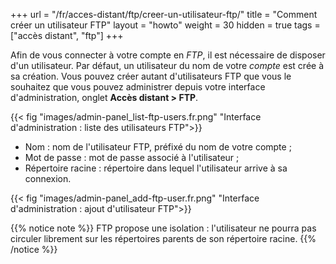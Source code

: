 +++
url = "/fr/acces-distant/ftp/creer-un-utilisateur-ftp/"
title = "Comment créer un utilisateur FTP"
layout = "howto"
weight = 30
hidden = true
tags = ["accès distant", "ftp"]
+++

Afin de vous connecter à votre compte en _FTP_, il est nécessaire de disposer d'un utilisateur. Par défaut, un utilisateur du nom de votre _compte_ est crée à sa création. Vous pouvez créer autant d'utilisateurs FTP que vous le souhaitez que vous pouvez administrer depuis votre interface d'administration, onglet **Accès distant > FTP**.

{{< fig "images/admin-panel_list-ftp-users.fr.png" "Interface d'administration : liste des utilisateurs FTP">}}

- Nom : nom de l'utilisateur FTP, préfixé du nom de votre compte ;
- Mot de passe : mot de passe associé à l'utilisateur ;
- Répertoire racine : répertoire dans lequel l'utilisateur arrive à sa connexion.

{{< fig "images/admin-panel_add-ftp-user.fr.png" "Interface d'administration : ajout d'utilisateur FTP">}}

{{% notice note %}}
FTP propose une isolation : l'utilisateur ne pourra pas circuler librement sur les répertoires parents de son répertoire racine.
{{% /notice %}}

